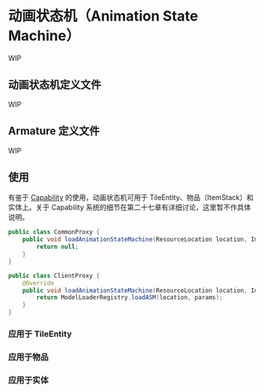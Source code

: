 # 动画状态机（Animation State Machine）

WIP

## 动画状态机定义文件

<!-- fry (RainWarrior)'s legacy - https://gist.github.com/RainWarrior/964ed4692f4da1fd4964 -->

WIP

## Armature 定义文件

WIP

## 使用

有鉴于 [Capability](../../chapter-27/built-in/animation.md) 的使用，动画状态机可用于 TileEntity、物品（ItemStack）和实体上。关于 Capability 系统的细节在第二十七章有详细讨论，这里暂不作具体说明。

```java
public class CommonProxy {
    public void loadAnimationStateMachine(ResourceLocation location, ImmutableMap<String, ITimeValue> params) {
        return null;
    }
}

public class ClientProxy {
    @Override
    public void loadAnimationStateMachine(ResourceLocation location, ImmutableMap<String, ITimeValue> params) {
        return ModelLoaderRegistry.loadASM(location, params);
    }
}
```

### 应用于 TileEntity

### 应用于物品

### 应用于实体
